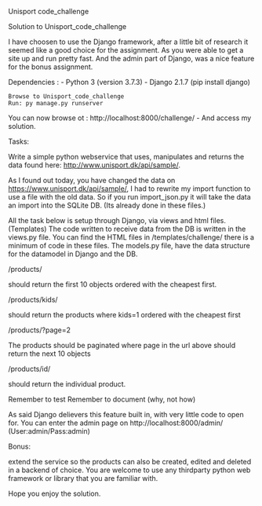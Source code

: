 Unisport code_challenge

Solution to Unisport_code_challenge

I have choosen to use the Django framework, after a little bit of research it seemed like a good choice for the assignment. As you were able to get a site up and run pretty fast. And the admin part of Django, was a nice feature for the bonus assignment.

Dependencies : - Python 3 (version 3.7.3) - Django 2.1.7 (pip install django)

    Browse to Unisport_code_challenge
    Run: py manage.py runserver 

You can now browse ot : http://localhost:8000/challenge/ - And access my solution.

Tasks:

Write a simple python webservice that uses, manipulates and returns the data found here: http://www.unisport.dk/api/sample/.

As I found out today, you have changed the data on https://www.unisport.dk/api/sample/, I had to rewrite my import function to use a file with the old data. So if you run import_json.py it will take the data an import into the SQLite DB. (Its already done in these files.)

All the task below is setup through Django, via views and html files. (Templates)
The code written to receive data from the DB is written in the views.py file. You can find the HTML files in /templates/challenge/ there is a minimum of code in these files.
The models.py file, have the data structure for the datamodel in Django and the DB.

/products/

should return the first 10 objects ordered with the cheapest first.

/products/kids/

should return the products where kids=1 ordered with the cheapest first

/products/?page=2

The products should be paginated where page in the url above should return the next 10 objects

/products/id/

should return the individual product.

Remember to test Remember to document (why, not how)

As said Django delievers this feature built in, with very little code to open for. You can enter the admin page on http://localhost:8000/admin/ (User:admin/Pass:admin)

Bonus:

extend the service so the products can also be created, edited and deleted in a backend of choice. You are welcome to use any thirdparty python web framework or library that you are familiar with.

Hope you enjoy the solution.
